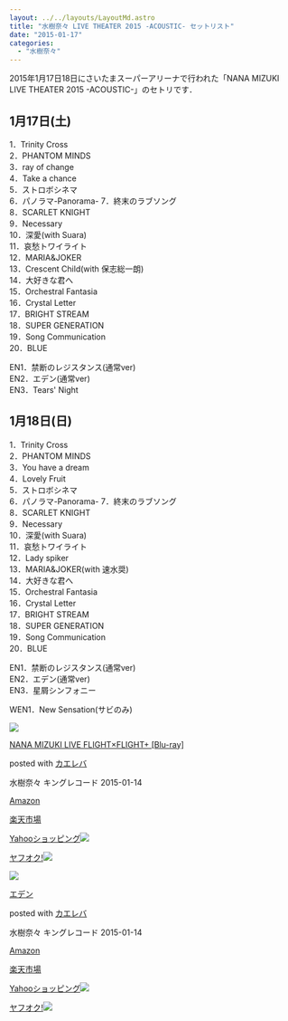 ```yaml
---
layout: ../../layouts/LayoutMd.astro
title: "水樹奈々 LIVE THEATER 2015 -ACOUSTIC- セットリスト"
date: "2015-01-17"
categories: 
  - "水樹奈々"
---
```


2015年1月17日18日にさいたまスーパーアリーナで行われた「NANA MIZUKI LIVE THEATER 2015 -ACOUSTIC-」のセトリです．

## 1月17日(土)

1．Trinity Cross  
2．PHANTOM MINDS  
3．ray of change  
4．Take a chance  
5．ストロボシネマ  
6．パノラマ-Panorama- 
7．終末のラブソング  
8．SCARLET KNIGHT  
9．Necessary  
10．深愛(with Suara)  
11．哀愁トワイライト  
12．MARIA&JOKER  
13．Crescent Child(with 保志総一朗)  
14．大好きな君へ  
15．Orchestral Fantasia  
16．Crystal Letter  
17．BRIGHT STREAM  
18．SUPER GENERATION  
19．Song Communication  
20．BLUE

EN1．禁断のレジスタンス(通常ver)  
EN2．エデン(通常ver)  
EN3．Tears' Night

## 1月18日(日)

1．Trinity Cross  
2．PHANTOM MINDS  
3．You have a dream  
4．Lovely Fruit  
5．ストロボシネマ  
6．パノラマ-Panorama- 
7．終末のラブソング  
8．SCARLET KNIGHT  
9．Necessary  
10．深愛(with Suara)  
11．哀愁トワイライト  
12．Lady spiker  
13．MARIA&JOKER(with 速水奨)  
14．大好きな君へ  
15．Orchestral Fantasia  
16．Crystal Letter  
17．BRIGHT STREAM  
18．SUPER GENERATION  
19．Song Communication  
20．BLUE

EN1．禁断のレジスタンス(通常ver)  
EN2．エデン(通常ver)  
EN3．星屑シンフォニー

WEN1．New Sensation(サビのみ)

[![](/archive/images/51y5SxINjbL._SL160_.jpg)](https://www.amazon.co.jp/exec/obidos/ASIN/B00OO2TG8M/mizuka123-22/ref=nosim/)

[NANA MIZUKI LIVE FLIGHT×FLIGHT+ \[Blu-ray\]](https://www.amazon.co.jp/exec/obidos/ASIN/B00OO2TG8M/mizuka123-22/ref=nosim/)

posted with [カエレバ](http://kaereba.com)

水樹奈々 キングレコード 2015-01-14

[Amazon](http://www.amazon.co.jp/gp/search?keywords=NANA%20MIZUKI%20LIVE%20FLIGHT%81~FLIGHT%20%20%5BBlu-ray%5D&__mk_ja_JP=%83J%83%5E%83J%83i&tag=mizuka123-22 "アマゾン")

[楽天市場](http://hb.afl.rakuten.co.jp/hgc/032b53ee.4b34c5ee.0f4a541e.f440145e/?pc=http%3A%2F%2Fsearch.rakuten.co.jp%2Fsearch%2Fmall%2FNANA%2520MIZUKI%2520LIVE%2520FLIGHT%25C3%2597FLIGHT%2520%2520%255BBlu-ray%255D%2F-%2Ff.1-p.1-s.1-sf.0-st.A-v.2%3Fx%3D0%26scid%3Daf_ich_link_urltxt%26m%3Dhttp%3A%2F%2Fm.rakuten.co.jp%2F "楽天市場")

[Yahooショッピング![](//ad.jp.ap.valuecommerce.com/servlet/gifbanner?sid=3066752&pid=881990642)](//ck.jp.ap.valuecommerce.com/servlet/referral?sid=3066752&pid=881990642&vc_url=http%3A%2F%2Fshopping.search.yahoo.co.jp%2Fsearch%3FuIv%3Don%26ei%3DUTF-8%26tab_ex%3Dcommerce%26slider%3D0%26va%3DNANA%2520MIZUKI%2520LIVE%2520FLIGHT%25C3%2597FLIGHT%2520%2520%255BBlu-ray%255D "Yahooショッピング")

[ヤフオク!![](//ad.jp.ap.valuecommerce.com/servlet/gifbanner?sid=3066752&pid=881990645)](//ck.jp.ap.valuecommerce.com/servlet/referral?sid=3066752&pid=881990645&vc_url=http%3A%2F%2Fauctions.search.yahoo.co.jp%2Fsearch%3Fvo%3D%26ve%3D%26auccat%3D0%26aucminprice%3D%26aucmaxprice%3D%26aucmin_bidorbuy_price%3D%26aucmax_bidorbuy_price%3D%26loc_cd%3D0%26abatch%3D0%26istatus%3D0%26filtered%3D1%26ei%3DUTF-8%26tab_ex%3Dcommerce%26va%3DNANA%2520MIZUKI%2520LIVE%2520FLIGHT%25C3%2597FLIGHT%2520%2520%255BBlu-ray%255D "ヤフオク!")

[![](/archive/images/41UXEMJf-tL._SL160_.jpg)](https://www.amazon.co.jp/exec/obidos/ASIN/B00OO2TGWI/mizuka123-22/ref=nosim/)

[エデン](https://www.amazon.co.jp/exec/obidos/ASIN/B00OO2TGWI/mizuka123-22/ref=nosim/)

posted with [カエレバ](http://kaereba.com)

水樹奈々 キングレコード 2015-01-14

[Amazon](http://www.amazon.co.jp/gp/search?keywords=%83G%83f%83%93&__mk_ja_JP=%83J%83%5E%83J%83i&tag=mizuka123-22 "アマゾン")

[楽天市場](http://hb.afl.rakuten.co.jp/hgc/032b53ee.4b34c5ee.0f4a541e.f440145e/?pc=http%3A%2F%2Fsearch.rakuten.co.jp%2Fsearch%2Fmall%2F%25E3%2582%25A8%25E3%2583%2587%25E3%2583%25B3%2F-%2Ff.1-p.1-s.1-sf.0-st.A-v.2%3Fx%3D0%26scid%3Daf_ich_link_urltxt%26m%3Dhttp%3A%2F%2Fm.rakuten.co.jp%2F "楽天市場")

[Yahooショッピング![](//ad.jp.ap.valuecommerce.com/servlet/gifbanner?sid=3066752&pid=881990642)](//ck.jp.ap.valuecommerce.com/servlet/referral?sid=3066752&pid=881990642&vc_url=http%3A%2F%2Fshopping.search.yahoo.co.jp%2Fsearch%3FuIv%3Don%26ei%3DUTF-8%26tab_ex%3Dcommerce%26slider%3D0%26va%3D%25E3%2582%25A8%25E3%2583%2587%25E3%2583%25B3 "Yahooショッピング")

[ヤフオク!![](//ad.jp.ap.valuecommerce.com/servlet/gifbanner?sid=3066752&pid=881990645)](//ck.jp.ap.valuecommerce.com/servlet/referral?sid=3066752&pid=881990645&vc_url=http%3A%2F%2Fauctions.search.yahoo.co.jp%2Fsearch%3Fvo%3D%26ve%3D%26auccat%3D0%26aucminprice%3D%26aucmaxprice%3D%26aucmin_bidorbuy_price%3D%26aucmax_bidorbuy_price%3D%26loc_cd%3D0%26abatch%3D0%26istatus%3D0%26filtered%3D1%26ei%3DUTF-8%26tab_ex%3Dcommerce%26va%3D%25E3%2582%25A8%25E3%2583%2587%25E3%2583%25B3 "ヤフオク!")
